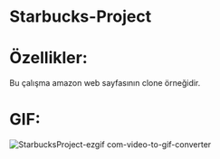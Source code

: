 # Starbucks-Project

# Özellikler:
Bu çalışma amazon web sayfasının clone örneğidir.

# GIF:
![StarbucksProject-ezgif com-video-to-gif-converter](https://github.com/banuskya/Starbucks-Project/assets/170263803/3878fc66-d171-4eb7-bf3d-ad26f6bc7acc)
